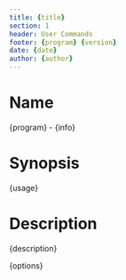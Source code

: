```yaml
---
title: {title}
section: 1
header: User Commands
footer: {program} {version}
date: {date}
author: {author}
---
```



# Name

{program} - {info}


# Synopsis

{usage}


# Description

{description}

{options}
